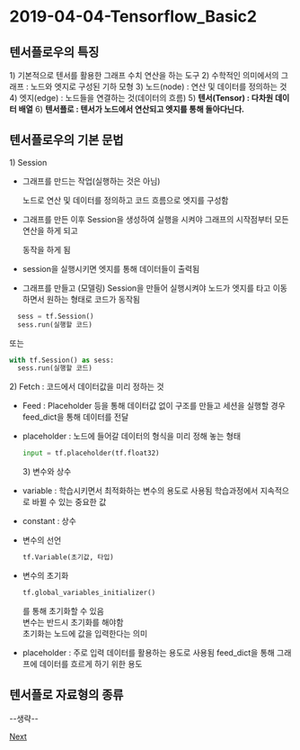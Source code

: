 # 2019-04-04-Tensorflow\_Basic2

## 텐서플로우의 특징

1\) 기본적으로 텐서를 활용한 그래프 수치 연산을 하는 도구 2\) 수학적인 의미에서의 그래프 : 노드와 엣지로 구성된 기하 모형 3\) 노드\(node\) : 연산 및 데이터를 정의하는 것 4\) 엣지\(edge\) : 노드들을 연결하는 것\(데이터의 흐름\) 5\) **텐서\(Tensor\) : 다차원 데이터 배열** 6\) **텐서플로 : 텐서가 노드에서 연산되고 엣지를 통해 돌아다닌다.**

## 텐서플로우의 기본 문법

1\) Session

* 그래프를 만드는 작업\(실행하는 것은 아님\)

  노드로 연산 및 데이터를 정의하고 코드 흐름으로 엣지를 구성함

* 그래프를 만든 이후 Session을 생성하여 실행을 시켜야 그래프의 시작점부터 모든 연산을 하게 되고

  동작을 하게 됨

* session을 실행시키면 엣지를 통해 데이터들이 출력됨
* 그래프를 만들고 \(모델링\) Session을 만들어 실행시켜야 노드가 엣지를 타고 이동하면서 원하는 형태로 코드가 동작됨

```python
  sess = tf.Session()
  sess.run(실행할 코드)
```

또는

```python
with tf.Session() as sess:
  sess.run(실행할 코드)
```

2\) Fetch : 코드에서 데이터값을 미리 정하는 것

* Feed : Placeholder 등을 통해 데이터값 없이 구조를 만들고 세션을 실행할 경우 feed\_dict을 통해 데이터를 전달
* placeholder : 노드에 들어갈 데이터의 형식을 미리 정해 놓는 형태

  ```python
  input = tf.placeholder(tf.float32)
  ```

  3\) 변수와 상수

* variable : 학습시키면서 최적화하는 변수의 용도로 사용됨   학습과정에서 지속적으로 바뀔 수 있는 중요한 값
* constant : 상수
* 변수의 선언

  ```python
  tf.Variable(초기값, 타입)
  ```

* 변수의 초기화

  ```python
  tf.global_variables_initializer()
  ```

  를 통해 초기화할 수 있음   
   변수는 반드시 초기화를 해야함   
   초기화는 노드에 값을 입력한다는 의미

* placeholder : 주로 입력 데이터를 활용하는 용도로 사용됨   feed\_dict을 통해 그래프에 데이터를 흐르게 하기 위한 용도

## 텐서플로 자료형의 종류

--생략--

[Next](https://github.com/bhy304/todayMarkdown/blob/master/2019-04-04-Tensorflow_Basic3.md)

